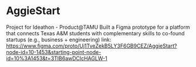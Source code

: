 # AggieStart
Project for Ideathon - Product@TAMU
Built a Figma prototype for a platform that connects Texas A&M students with complementary skills to co-found startups (e.g., business + engineering)
link: https://www.figma.com/proto/Uj1TveZekB5LY3F6GB9CEZ/AggieStart?node-id=10-1453&starting-point-node-id=10%3A1453&t=3TIB6awDClcHAGLW-1


